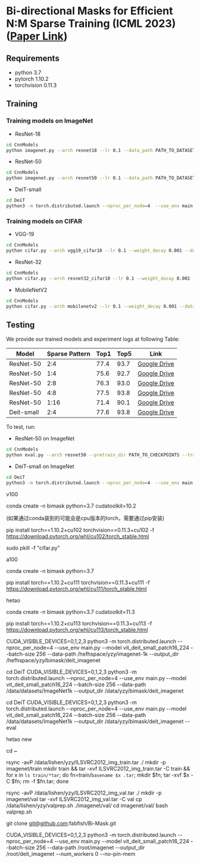 # Bi-directional Masks for Efficient N:M Sparse Training (ICML 2023) ([Paper Link](https://arxiv.org/abs/2302.06058))

## Requirements

- python 3.7
- pytorch 1.10.2
- torchvision 0.11.3

## Training

### Training models on ImageNet

- ResNet-18

```bash
cd CnnModels
python imagenet.py --arch resnet18 --lr 0.1 --data_path PATH_TO_DATASETS --label_smoothing 0.1 --num_epochs 120 --job_dir PATH_TO_JOB_DIR --iter 100 --greedy_num 100
```

- ResNet-50

```bash
cd CnnModels
python imagenet.py --arch resnet50 --lr 0.1 --data_path PATH_TO_DATASETS --label_smoothing 0.1 --num_epochs 120 --job_dir PATH_TO_JOB_DIR --iter 100 --greedy_num 100
```

- DeiT-small

```bash
cd DeiT
python3 -m torch.distributed.launch --nproc_per_node=4  --use_env main.py --model vit_deit_small_patch16_224 --batch-size 256 --data-path PATH_TO_DATASETS --output_dir PATH_TO_JOB_DIR
```

### Training models on CIFAR

- VGG-19

```bash
cd CnnModels
python cifar.py --arch vgg19_cifar10 --lr 0.1 --weight_decay 0.001 --data_path PATH_TO_DATASETS --label_smoothing 0.1 --num_epochs 300 --job_dir PATH_TO_JOB_DIR
```

- ResNet-32

```bash
cd CnnModels
python cifar.py --arch resnet32_cifar10 --lr 0.1 --weight_decay 0.001 --data_path PATH_TO_DATASETS --label_smoothing 0.1 --num_epochs 300 --job_dir PATH_TO_JOB_DIR
```

- MobileNetV2

```bash
cd CnnModels
python cifar.py --arch mobilenetv2 --lr 0.1 --weight_decay 0.001 --data_path PATH_TO_DATASETS --label_smoothing 0.1 --num_epochs 300 --job_dir PATH_TO_JOB_DIR
```

## Testing

We provide our trained models and experiment logs at following Table:

| Model      | Sparse Pattern | Top1 | Top5 | Link                                                                                                 |
| ---------- | -------------- | ---- | ---- | ---------------------------------------------------------------------------------------------------- |
| ResNet-50  | 2:4            | 77.4 | 93.7 | [Google Drive](https://drive.google.com/drive/folders/1LvUQe1TOhEYE9HF4D9YEOF1uyid8JdlX?usp=share_link) |
| ResNet-50  | 1:4            | 75.6 | 92.7 | [Google Drive](https://drive.google.com/drive/folders/1IVOJFmKIq--hOuZs5fhz2GZT5QY17XCg?usp=share_link) |
| ResNet-50  | 2:8            | 76.3 | 93.0 | [Google Drive](https://drive.google.com/drive/folders/1nlUf5D1sEV48z1I3H5zZp03GVhI-K9-l?usp=share_link) |
| ResNet-50  | 4:8            | 77.5 | 93.8 | [Google Drive](https://drive.google.com/drive/folders/1hlWULurqYExy8sImJTXtAcf9CMEiVJoI?usp=share_link) |
| ResNet-50  | 1:16           | 71.4 | 90.1 | [Google Drive](https://drive.google.com/drive/folders/1LxHqcmN2buPTFuP_QawYre92dx9b8CFe?usp=share_link) |
| Deit-small | 2:4            | 77.6 | 93.8 | [Google Drive](https://drive.google.com/drive/folders/11auZ08_OgPnebfSF7Fp7ASB7YsNcrjZa?usp=sharing)    |

To test, run:

- ResNet-50 on ImageNet

```bash
cd CnnModels
python eval.py --arch resnet50 --pretrain_dir PATH_TO_CHECKPOINTS --train_batch_size 256 --eval_batch_size 256  --label_smoothing 0.1 --data_path PATH_TO_DATASETS
```

- DeiT-small on ImageNet

```bash
cd DeiT
python3 -m torch.distributed.launch --nproc_per_node=4  --use_env main.py --model vit_deit_small_patch16_224 --batch-size 256 --data-path PATH_TO_DATASETS --output_dir PATH_TO_JOB_DIR --resume PATH_TO_CHECKPOINTS --eval
```

v100

conda create -n bimask python=3.7 cudatoolkit=10.2

(如果通过conda装到的可能会是cpu版本的torch，需要通过pip安装)

pip install torch==1.10.2+cu102 torchvision==0.11.3+cu102 -f https://download.pytorch.org/whl/cu102/torch_stable.html

sudo pkill -f "cifar.py"

a100

conda create -n bimask python=3.7

<!-- pip install torch==1.10.2 torchvision==0.11.3 -->


<!-- pip install torch==1.10.2 torchvision==0.11.3 -f https://download.pytorch.org/whl/cu124/torch_stable.html -->


<!-- conda install pytorch==1.10.2 torchvision==0.11.3 cudatoolkit=11.3 -c pytorch -c conda-forge -->

pip install torch==1.10.2+cu111 torchvision==0.11.3+cu111 -f https://download.pytorch.org/whl/cu111/torch_stable.html


hetao

conda create -n bimask python=3.7 cudatoolkit=11.3

pip install torch==1.10.2+cu113 torchvision==0.11.3+cu113 -f https://download.pytorch.org/whl/cu113/torch_stable.html

CUDA_VISIBLE_DEVICES=0,1,2,3 python3 -m torch.distributed.launch --nproc_per_node=4  --use_env main.py --model vit_deit_small_patch16_224 --batch-size 256 --data-path /hefhspace/yzy/imagenet-1k --output_dir /hefhspace/yzy/bimask/deit_imagenet


cd DeiT
CUDA_VISIBLE_DEVICES=0,1,2,3 python3 -m torch.distributed.launch --nproc_per_node=4  --use_env main.py --model vit_deit_small_patch16_224 --batch-size 256 --data-path /data/datasets/ImageNet1k --output_dir /data/yzy/bimask/deit_imagenet

cd DeiT
CUDA_VISIBLE_DEVICES=0,1,2,3 python3 -m torch.distributed.launch --nproc_per_node=4  --use_env main.py --model vit_deit_small_patch16_224 --batch-size 256 --data-path /data/datasets/ImageNet1k --output_dir /data/yzy/bimask/deit_imagenet  --eval

hetao new

cd ~

rsync -avP /data/lishen/yzy/ILSVRC2012_img_train.tar ./
mkdir -p imagenet/train
mkdir train && tar -xvf ILSVRC2012_img_train.tar -C train && for x in `ls train/*tar`; do fn=train/`basename $x .tar`; mkdir $fn; tar -xvf $x -C $fn; rm -f $fn.tar; done

rsync -avP /data/lishen/yzy/ILSVRC2012_img_val.tar ./ 
mkdir -p imagenet/val
tar -xvf ILSVRC2012_img_val.tar -C val
cp /data/lishen/yzy/valprep.sh ./imagenet/val/
cd imagenet/val/
bash valprep.sh

git clone git@github.com:fabfish/Bi-Mask.git


CUDA_VISIBLE_DEVICES=0,1,2,3 python3 -m torch.distributed.launch --nproc_per_node=4  --use_env main.py --model vit_deit_small_patch16_224 --batch-size 256 --data-path /root/imagenet --output_dir /root/deit_imagenet --num_workers 0 --no-pin-mem
